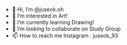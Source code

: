 - 👋 Hi, I’m @juseok.oh
- 👀 I’m interested in Art!
- 🌱 I’m currently learning Drawing!
- 💞️ I’m looking to collaborate on Study Group
- 📫 How to reach me Instagram : juseok_93

<!---
juseok5/juseok5 is a ✨ special ✨ repository because its `README.md` (this file) appears on your GitHub profile.
You can click the Preview link to take a look at your changes.
--->
